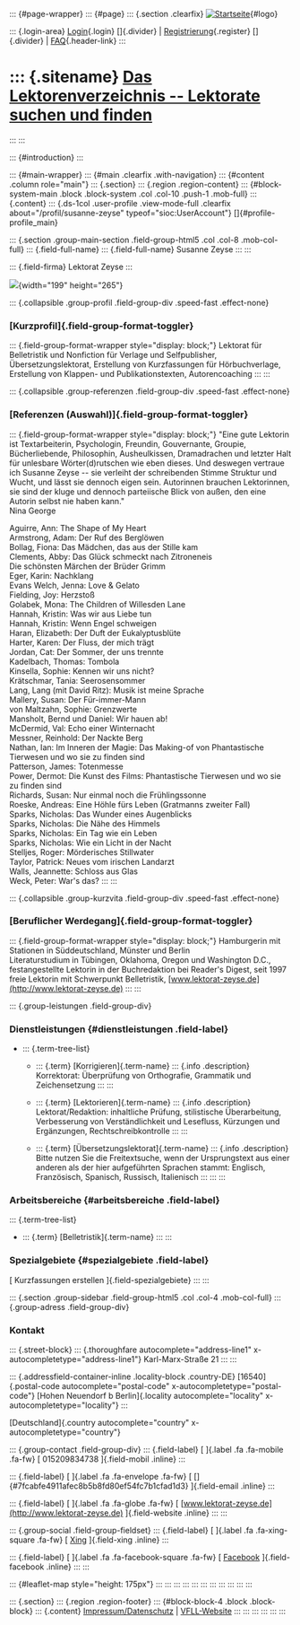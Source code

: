 ::: {#page-wrapper}
::: {#page}
::: {.section .clearfix}
[![Startseite](https://www.lektoren.de/sites/default/files/VfLL_logo.jpg)](/ "Startseite"){#logo}

::: {.login-area}
[Login](/user){.login} []{.divider} \|
[Registrierung](/user/register){.register} []{.divider} \|
[FAQ](/faq-page){.header-link}
:::

::: {.sitename}
[Das Lektorenverzeichnis -- Lektorate suchen und finden](/ "Startseite")
========================================================================
:::
:::

::: {#introduction}
:::

::: {#main-wrapper}
::: {#main .clearfix .with-navigation}
::: {#content .column role="main"}
::: {.section}
::: {.region .region-content}
::: {#block-system-main .block .block-system .col .col-10 .push-1 .mob-full}
::: {.content}
::: {.ds-1col .user-profile .view-mode-full .clearfix about="/profil/susanne-zeyse" typeof="sioc:UserAccount"}
[]{#profile-profile_main}

::: {.section .group-main-section .field-group-html5 .col .col-8 .mob-col-full}
::: {.field-full-name}
::: {.field-full-name}
Susanne Zeyse
:::
:::

::: {.field-firma}
Lektorat Zeyse
:::

![](https://www.lektoren.de/sites/default/files/styles/profile-image-full/public/users/profile_img/img_8321.jpg?itok=u5RQDDNE){width="199"
height="265"}

::: {.collapsible .group-profil .field-group-div .speed-fast .effect-none}
### [Kurzprofil]{.field-group-format-toggler}

::: {.field-group-format-wrapper style="display: block;"}
Lektorat für Belletristik und Nonfiction für Verlage und Selfpublisher,
Übersetzungslektorat, Erstellung von Kurzfassungen für Hörbuchverlage,
Erstellung von Klappen- und Publikationstexten, Autorencoaching
:::
:::

::: {.collapsible .group-referenzen .field-group-div .speed-fast .effect-none}
### [Referenzen (Auswahl)]{.field-group-format-toggler}

::: {.field-group-format-wrapper style="display: block;"}
\"Eine gute Lektorin ist Textarbeiterin, Psychologin, Freundin,
Gouvernante, Groupie, Bücherliebende, Philosophin, Ausheulkissen,
Dramadrachen und letzter Halt für unlesbare Wörter(d)rutschen wie eben
dieses. Und deswegen vertraue ich Susanne Zeyse -- sie verleiht der
schreibenden Stimme Struktur und Wucht, und lässt sie dennoch eigen
sein. Autorinnen brauchen Lektorinnen, sie sind der kluge und dennoch
parteiische Blick von außen, den eine Autorin selbst nie haben kann.\"\
Nina George

Aguirre, Ann: The Shape of My Heart\
Armstrong, Adam: Der Ruf des Berglöwen\
Bollag, Fiona: Das Mädchen, das aus der Stille kam\
Clements, Abby: Das Glück schmeckt nach Zitroneneis\
Die schönsten Märchen der Brüder Grimm\
Eger, Karin: Nachklang\
Evans Welch, Jenna: Love & Gelato\
Fielding, Joy: Herzstoß\
Golabek, Mona: The Children of Willesden Lane\
Hannah, Kristin: Was wir aus Liebe tun\
Hannah, Kristin: Wenn Engel schweigen\
Haran, Elizabeth: Der Duft der Eukalyptusblüte\
Harter, Karen: Der Fluss, der mich trägt\
Jordan, Cat: Der Sommer, der uns trennte\
Kadelbach, Thomas: Tombola\
Kinsella, Sophie: Kennen wir uns nicht?\
Krätschmar, Tania: Seerosensommer\
Lang, Lang (mit David Ritz): Musik ist meine Sprache\
Mallery, Susan: Der Für-immer-Mann\
von Maltzahn, Sophie: Grenzwerte\
Mansholt, Bernd und Daniel: Wir hauen ab!\
McDermid, Val: Echo einer Winternacht\
Messner, Reinhold: Der Nackte Berg\
Nathan, Ian: Im Inneren der Magie: Das Making-of von Phantastische
Tierwesen und wo sie zu finden sind\
Patterson, James: Totenmesse\
Power, Dermot: Die Kunst des Films: Phantastische Tierwesen und wo sie
zu finden sind\
Richards, Susan: Nur einmal noch die Frühlingssonne\
Roeske, Andreas: Eine Höhle fürs Leben (Gratmanns zweiter Fall)\
Sparks, Nicholas: Das Wunder eines Augenblicks\
Sparks, Nicholas: Die Nähe des Himmels\
Sparks, Nicholas: Ein Tag wie ein Leben\
Sparks, Nicholas: Wie ein Licht in der Nacht\
Stelljes, Roger: Mörderisches Stillwater\
Taylor, Patrick: Neues vom irischen Landarzt\
Walls, Jeannette: Schloss aus Glas\
Weck, Peter: War's das?
:::
:::

::: {.collapsible .group-kurzvita .field-group-div .speed-fast .effect-none}
### [Beruflicher Werdegang]{.field-group-format-toggler}

::: {.field-group-format-wrapper style="display: block;"}
Hamburgerin mit Stationen in Süddeutschland, Münster und Berlin\
Literaturstudium in Tübingen, Oklahoma, Oregon und Washington D.C.,
festangestellte Lektorin in der Buchredaktion bei Reader\'s Digest, seit
1997 freie Lektorin mit Schwerpunkt Belletristik,
[www.lektorat-zeyse.de](http://www.lektorat-zeyse.de)
:::
:::

::: {.group-leistungen .field-group-div}
### Dienstleistungen {#dienstleistungen .field-label}

-   ::: {.term-tree-list}
    -   ::: {.term}
        [Korrigieren]{.term-name}
        ::: {.info .description}
        Korrektorat: Überprüfung von Orthografie, Grammatik und
        Zeichensetzung
        :::
        :::

    -   ::: {.term}
        [Lektorieren]{.term-name}
        ::: {.info .description}
        Lektorat/Redaktion: inhaltliche Prüfung, stilistische
        Überarbeitung, Verbesserung von Verständlichkeit und Lesefluss,
        Kürzungen und Ergänzungen, Rechtschreibkontrolle
        :::
        :::

    -   ::: {.term}
        [Übersetzungslektorat]{.term-name}
        ::: {.info .description}
        Bitte nutzen Sie die Freitextsuche, wenn der Ursprungstext aus
        einer anderen als der hier aufgeführten Sprachen stammt:
        Englisch, Französisch, Spanisch, Russisch, Italienisch
        :::
        :::
    :::

### Arbeitsbereiche {#arbeitsbereiche .field-label}

::: {.term-tree-list}
-   ::: {.term}
    [Belletristik]{.term-name}
    :::
:::

### Spezialgebiete {#spezialgebiete .field-label}

[ Kurzfassungen erstellen ]{.field-spezialgebiete}
:::
:::

::: {.section .group-sidebar .field-group-html5 .col .col-4 .mob-col-full}
::: {.group-adress .field-group-div}
### Kontakt

::: {.street-block}
::: {.thoroughfare autocomplete="address-line1" x-autocompletetype="address-line1"}
Karl-Marx-Straße 21
:::
:::

::: {.addressfield-container-inline .locality-block .country-DE}
[16540]{.postal-code autocomplete="postal-code"
x-autocompletetype="postal-code"} [Hohen Neuendorf b Berlin]{.locality
autocomplete="locality" x-autocompletetype="locality"}
:::

[Deutschland]{.country autocomplete="country"
x-autocompletetype="country"}

::: {.group-contact .field-group-div}
::: {.field-label}
[ ]{.label .fa .fa-mobile .fa-fw} [ 015209834738 ]{.field-mobil .inline}
:::

::: {.field-label}
[ ]{.label .fa .fa-envelope .fa-fw} [
[]{#7fcabfe4911afec8b5b8fd80ef54fc7b1cfad1d3} ]{.field-email .inline}
:::

::: {.field-label}
[ ]{.label .fa .fa-globe .fa-fw} [
[www.lektorat-zeyse.de](http://www.lektorat-zeyse.de) ]{.field-website
.inline}
:::
:::

::: {.group-social .field-group-fieldset}
::: {.field-label}
[ ]{.label .fa .fa-xing-square .fa-fw} [
[Xing](https://www.xing.com/profile/Susanne_Zeyse) ]{.field-xing
.inline}
:::

::: {.field-label}
[ ]{.label .fa .fa-facebook-square .fa-fw} [
[Facebook](https://www.facebook.com/susanne.zeyse) ]{.field-facebook
.inline}
:::
:::

::: {#leaflet-map style="height: 175px"}
:::
:::
:::
:::
:::
:::
:::
:::
:::
:::
:::

::: {.section}
::: {.region .region-footer}
::: {#block-block-4 .block .block-block}
::: {.content}
[Impressum/Datenschutz](/impressum) \|
[VFLL-Website](http://www.vfll.de)
:::
:::
:::
:::
:::
:::
